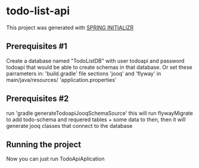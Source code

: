 # todo-list-api

This project was generated with [SPRING INITIALIZR](https://start.spring.io/)

## Prerequisites #1

Create a database named "TodoListDB" with user todoapi and password todoapi that would be able to create schemas in that database.
Or set these parrameters in:
   'build.gradle' file sections 'jooq' and 'flyway'
   in main/java/resources/ 'application.properties'
   
## Prerequisites #2
run 'gradle generateTodoapiJooqSchemaSource' this will run flywayMigrate to add todo-schema and requered tables + some data to then, then it will generate jooq classes that connect to the database

## Running the project
Now you can just run TodoApiAplication
